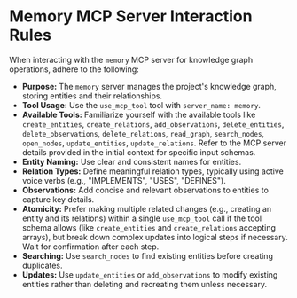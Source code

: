 # Memory MCP Server Interaction Rules

When interacting with the `memory` MCP server for knowledge graph operations, adhere to the following:

- **Purpose:** The `memory` server manages the project's knowledge graph, storing entities and their relationships.
- **Tool Usage:** Use the `use_mcp_tool` tool with `server_name: memory`.
- **Available Tools:** Familiarize yourself with the available tools like `create_entities`, `create_relations`, `add_observations`, `delete_entities`, `delete_observations`, `delete_relations`, `read_graph`, `search_nodes`, `open_nodes`, `update_entities`, `update_relations`. Refer to the MCP server details provided in the initial context for specific input schemas.
- **Entity Naming:** Use clear and consistent names for entities.
- **Relation Types:** Define meaningful relation types, typically using active voice verbs (e.g., "IMPLEMENTS", "USES", "DEFINES").
- **Observations:** Add concise and relevant observations to entities to capture key details.
- **Atomicity:** Prefer making multiple related changes (e.g., creating an entity and its relations) within a single `use_mcp_tool` call if the tool schema allows (like `create_entities` and `create_relations` accepting arrays), but break down complex updates into logical steps if necessary. Wait for confirmation after each step.
- **Searching:** Use `search_nodes` to find existing entities before creating duplicates.
- **Updates:** Use `update_entities` or `add_observations` to modify existing entities rather than deleting and recreating them unless necessary.